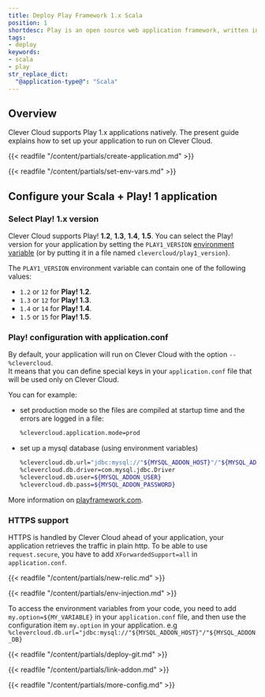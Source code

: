 ```yaml
---
title: Deploy Play Framework 1.x Scala
position: 1
shortdesc: Play is an open source web application framework, written in Scala and Java, which follows the model–view–controller (MVC) architectural pattern.
tags:
- deploy
keywords:
- scala
- play
str_replace_dict:
  "@application-type@": "Scala"
---
```


## Overview

Clever Cloud supports Play 1.x applications natively. The present guide explains how to set up your application to run on Clever Cloud.

{{< readfile "/content/partials/create-application.md" >}}

{{< readfile "/content/partials/set-env-vars.md" >}}

## Configure your Scala + Play! 1 application
### Select Play! 1.x version

Clever Cloud supports Play! **1.2**, **1.3**, **1.4**, **1.5**. You can select the Play! version for your application by setting the `PLAY1_VERSION` [environment variable](#setting-up-environment-variables-on-clever-cloud) (or by putting it in a file named `clevercloud/play1_version`).

The `PLAY1_VERSION` environment variable can contain one of the following values:

* `1.2` or `12` for **Play! 1.2**.
* `1.3` or `12` for **Play! 1.3**.
* `1.4` or `14` for **Play! 1.4**.
* `1.5` or `15` for **Play! 1.5**.

### Play! configuration with application.conf

By default, your application will run on Clever Cloud with the option `--%clevercloud`.  
It means that you can define special keys in your `application.conf` file that will be used only on Clever Cloud.

You can for example:

* set production mode so the files are compiled at startup time and the errors are logged in a file:

    ```bash
    %clevercloud.application.mode=prod
    ```

* set up a mysql database (using environment variables)

    ```bash
    %clevercloud.db.url="jdbc:mysql://"${MYSQL_ADDON_HOST}"/"${MYSQL_ADDON_DB}
    %clevercloud.db.driver=com.mysql.jdbc.Driver
    %clevercloud.db.user=${MYSQL_ADDON_USER}
    %clevercloud.db.pass=${MYSQL_ADDON_PASSWORD}
    ```

More information on [playframework.com](https://www.playframework.com).

### HTTPS support

HTTPS is handled by Clever Cloud ahead of your application, your application retrieves the traffic in plain http. To be able to use `request.secure`, you have to add `XForwardedSupport=all` in `application.conf`.

{{< readfile "/content/partials/new-relic.md" >}}

{{< readfile "/content/partials/env-injection.md" >}}

To access the environment variables from your code, you need to add `my.option=${MY_VARIABLE}` in your `application.conf` file, and then use the configuration item `my.option` in your application. e.g `%clevercloud.db.url="jdbc:mysql://"${MYSQL_ADDON_HOST}"/"${MYSQL_ADDON_DB}`

{{< readfile "/content/partials/deploy-git.md" >}}

{{< readfile "/content/partials/link-addon.md" >}}

{{< readfile "/content/partials/more-config.md" >}}
